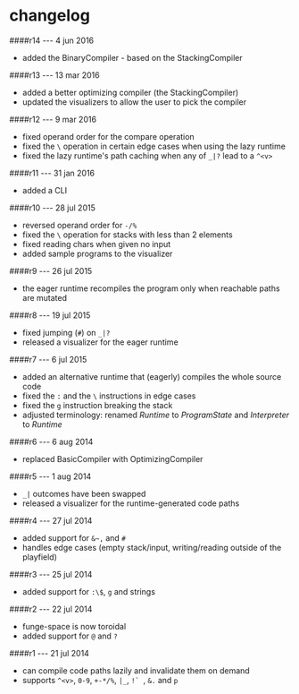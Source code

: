 changelog
=========

####r14 --- 4 jun 2016
 + added the BinaryCompiler - based on the StackingCompiler

####r13 --- 13 mar 2016
 + added a better optimizing compiler (the StackingCompiler)
 + updated the visualizers to allow the user to pick the compiler

####r12 --- 9 mar 2016
 + fixed operand order for the compare operation
 + fixed the `\` operation in certain edge cases when using the lazy runtime
 + fixed the lazy runtime's path caching when any of `_|?` lead to a `^<v>`

####r11 --- 31 jan 2016
 + added a CLI

####r10 --- 28 jul 2015
 + reversed operand order for `-/%`
 + fixed the `\` operation for stacks with less than 2 elements
 + fixed reading chars when given no input
 + added sample programs to the visualizer

####r9 --- 26 jul 2015
 + the eager runtime recompiles the program only when reachable paths are mutated

####r8 --- 19 jul 2015
 + fixed jumping (`#`) on `_|?`
 + released a visualizer for the eager runtime

####r7 --- 6 jul 2015
 + added an alternative runtime that (eagerly) compiles the whole source code
 + fixed the `:` and the `\` instructions in edge cases
 + fixed the `g` instruction breaking the stack
 + adjusted terminology: renamed *Runtime* to *ProgramState* and *Interpreter* to *Runtime*

####r6 --- 6 aug 2014
 + replaced BasicCompiler with OptimizingCompiler

####r5 --- 1 aug 2014
 + `_|` outcomes have been swapped
 + released a visualizer for the runtime-generated code paths

####r4 --- 27 jul 2014
 + added support for `&~,` and `#`
 + handles edge cases (empty stack/input, writing/reading outside of the playfield)

####r3 --- 25 jul 2014
 + added support for `:\$`, `g` and strings

####r2 --- 22 jul 2014
 + funge-space is now toroidal
 + added support for `@` and `?`

####r1 --- 21 jul 2014
 + can compile code paths lazily and invalidate them on demand
 + supports `^<v>`, `0-9`, `+-*/%`, `|_`, ``!` ``, `&.` and `p`